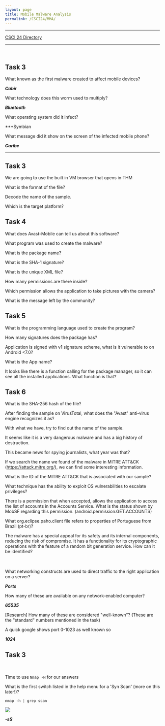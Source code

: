 ```yaml
---
layout: page
title: Mobile Malware Analysis
permalink: /CSCI24/MMA/
---
```


---

[CSCI 24 Directory](https://zacvr.github.io/CSCI24/)
<br/>

---
<br/>

Task 3
---

What known as the first malware created to affect mobile devices?

***Cabir***

What technology does this worm used to multiply?

***Bluetooth***

What operating system did it infect?

***Symbian

What message did it show on the screen of the infected mobile phone?

***Caribe***

---


Task 3
---

We are going to use the built in VM browser that opens in THM


What is the format of the file?




Decode the name of the sample.




Which is the target platform?



Task 4
---


What does Avast-Mobile can tell us about this software?




What program was used to create the malware?




What is the package name?





What is the SHA-1 signature?



What is the unique XML file?





How many permissions are there inside?




Which permission allows the application to take pictures with the camera?


What is the message left by the community?




Task 5
---





What is the programming language used to create the program?





How many signatures does the package has? 



Application is signed with v1 signature scheme, what is it vulnerable to on Android <7.0?





What is the App name?





It looks like  there is a function calling for the package manager, so it can see all the installed applications. What function is that?




Task 6
---



What is the SHA-256 hash of the file?




After finding the sample on VirusTotal, what does the "Avast" anti-virus engine recognizes it as?




With what we have, try to find out the name of the sample.




It seems like it is a very dangerous malware and has a big history of destruction.

This became news for spying journalists, what year was that?




If we search the name we found of the malware in MITRE ATT&CK (https://attack.mitre.org/), we can find some interesting information. 

What is the ID of the MITRE ATT&CK that is associated with our sample?





What technique has the ability to exploit OS vulnerabilities to escalate privileges? 




There is a permission that when accepted, allows the application to access the list of accounts in the Accounts Service. What is the status shown by MobSF regarding this permission. (android.permission.GET.ACCOUNTS)




What org.eclipse.paho.client file refers to properties of Portuguese from Brazil (pt-br)?






The malware has a special appeal for its safety and its internal components, reducing the risk of compromise. It has a functionality for its cryptographic operations with the feature of a random bit generation service. How can it be identified?























<br/><br/>
What networking constructs are used to direct traffic to the right application on a server?

***Ports***


How many of these are available on any network-enabled computer?

***65535***



[Research] How many of these are considered "well-known"? (These are the "standard" numbers mentioned in the task)

A quick google shows port 0-1023 as well known so

***1024***


Task 3
---

<br/><br/>
Time to use ```Nmap -H``` for our answers


What is the first switch listed in the help menu for a 'Syn Scan' (more on this later!)?

```nmap -h | grep scan```

<img src="/images/CSCI24/FurtherNMap/Task 3 Q1.png">

***-sS***

